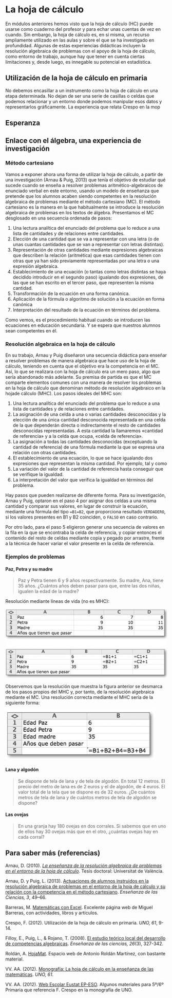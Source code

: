 # La hoja de cálculo

En módulos anteriores hemos visto que la hoja de cálculo \(HC\) puede usarse como cuaderno del profesor y para echar unas cuentas de vez en cuando. Sin embargo, la hoja de cálculo es, en sí misma, un recurso ampliamente utilizado en las aulas y sobre el que se ha investigado en profundidad. Algunas de estas experiencias didácticas incluyen la resolución algebraica de problemas con el apoyo de la hoja de cálculo, como entorno de trabajo, aunque hay que tener en cuenta ciertas limitaciones y, desde luego, es innegable su potencial en estadística.

## Utilización de la hoja de cálculo en primaria

No debemos encasillar a un instrumento como la hoja de cálculo en una etapa determinada. No dejan de ser una serie de casillas o celdas que podemos relacionar y un entorno donde podemos manipular esos datos y representarlos gráficamente. La experiencia que relata Crespo en la mop

## Esperanza



## Enlace con el álgebra, una experiencia de investigación

### Método cartesiano

Vamos a exponer ahora una forma de utilizar la hoja de cálculo, a partir de una investigación \(Arnau & Puig, 2013\) que tenía el objetivo de estudiar qué sucede cuando se enseña a resolver problemas aritmético-algebraicos de enunciado verbal en este entorno, usando un modelo de enseñanza que pretende que los alumnos acaben siendo competentes en la resolución algebraica de problemas mediante el método cartesiano \(MC\). El método cartesiano es la manera en la que habitualmente se introduce la resolución algebraica de problemas en los textos de álgebra. Presentamos el MC desglosado en una secuencia ordenada de pasos:

1. Una lectura analítica del enunciado del problema que lo reduce a una lista de cantidades y de relaciones entre cantidades.
2. Elección de una cantidad que se va a representar con una letra \(o de unas cuantas cantidades que se van a representar con letras distintas\).
3. Representación de otras cantidades mediante expresiones algebraicas que describen la relación \(aritmética\) que esas cantidades tienen con otras que ya han sido previamente representadas por una letra o una expresión algebraica.
4. Establecimiento de una ecuación \(o tantas como letras distintas se haya decidido introducir en el segundo paso\) igualando dos expresiones, de las que se han escrito en el tercer paso, que representen la misma cantidad.
5. Transformación de la ecuación en una forma canónica.
6. Aplicación de la fórmula o algoritmo de solución a la ecuación en forma canónica
7. Interpretación del resultado de la ecuación en términos del problema.

Como vemos, es el procedimiento habitual cuando se introducen las ecuaciones en educación secundaria. Y se espera que nuestros alumnos sean competentes en él.

### Resolución algebraica en la hoja de cálculo

En su trabajo, Arnau y Puig diseñaron una secuencia didáctica para enseñar a resolver problemas de manera algebraica que hace uso de la hoja de cálculo, teniendo en cuenta que el objetivo era la competencia en el MC. Así, lo que se realizara con la hoja de cálculo era un mero paso, algo que sería abandonado más adelante. Su premisa de partida es que el MC comparte elementos comunes con una manera de resolver los problemas en la hoja de cálculo que denominan método de resolución algebraico en la hojade cálculo \(MHC\). Los pasos ideales del MHC son:

1. Una lectura analítica del enunciado del problema que lo reduce a una lista de cantidades y de relaciones entre cantidades.
2. La asignación de una celda a una o varias cantidades desconocidas y la elección de una única cantidad desconocida representada en una celda de la que dependerán directa o indirectamente el  resto  de  cantidades  desconocidas  representadas.  A  esta  cantidad  la  llamaremos  «cantidad  de  referencia» y a la celda que ocupa, «celda de referencia».
3. La asignación a todas las cantidades desconocidas \(exceptuando la cantidad de referencia\) de una fórmula mediante la que se expresa una relación con otras cantidades. 
4. El establecimiento de una ecuación, lo que se hace igualando dos expresiones que representan la misma cantidad. Por ejemplo, tal y como 
5. La variación del valor de la cantidad de referencia hasta conseguir que se verifique la igualdad.
6. La interpretación del valor que verifica la igualdad en términos del problema. 

Hay pasos que pueden realizarse de diferente forma. Para su investigación, Arnau y Puig, optaron en el paso 4 por asignar dos celdas a una misma cantidad y comparar sus valores, en lugar de construir la ecuación, mediante una fórmula del tipo `=B1=B2`, que proporciona resultado `VERDADERO`, si los valores presentes en B1 y B2 coinciden, o `FALSO` en caso contrario.

Por otro lado, para el paso 5 eligieron generar una secuencia de valores en la fila en la que se encontraba la celda de referencia, y copiar entonces el contenido del resto de celdas mediante copia y pegado por arrastre, frente a la técnica de hacer variar el valor presente en la celda de referencia.

### Ejemplos de problemas

#### Paz, Petra y su madre

> Paz y Petra tienen 6 y 9 años respectivamente. Su madre, Ana, tiene 35 años. ¿Cuántos años deben pasar para que, entre las dos niñas, igualen la edad de la madre?

Resolución mediante líneas de vida \(no es MHC\):

![](/otros-recursos/assets/lineas_vida.png)

Observemos que la resolución que muestra la figura anterior se desmarca de los pasos propios del MHC y, por tanto, de la resolución algebraica mediante el MC. Una resolución correcta mediante el MHC sería de la siguiente forma:

![](/otros-recursos/assets/mhc_correcto_edades.png)

#### Lana y algodón

> Se dispone de tela de lana y de tela de algodón. En total 12 metros. El precio del metro de lana es de 2 euros y el de algodón, de 4 euros. El valor total de la tela que se dispone es de 32 euros. ¿De cuántos metros de tela de lana y de cuántos metros de tela de algodón se dispone?

#### Las ovejas

> En una granja hay 180 ovejas en dos corrales. Si sabemos que en uno de ellos hay 30 ovejas más que en el otro, ¿cuántas ovejas hay en cada corral?

## Para saber más \(referencias\)

Arnau, D. \(2010\). [_La enseñanza de la resolución algebraica de problemas en el entorno de la hoja de cálculo_](http://www.tdx.cat/bitstream/handle/10803/41722/arnau.pdf?sequence=1). Tesis doctoral: Universitat de València.

Arnau, D. y Puig, L. \(2013\). [Actuaciones de alumnos instruidos en la resolución algebraica de problemas en el entorno de la hoja de cálculo y su relación con la competencia en el método cartesiano](http://ensciencias.uab.es/article/download/v31-n3-arnau-puig/pdf-es). _Enseñanza de las Ciencias, 3_, 49–66.

Barreras, M. [Matemáticas con Excel](http://calendas.ftp.catedu.es/catexcel/catexcel.htm). Excelente página web de Miguel Barreras, con actividades, libros y artículos.

Crespo, F. \(2012\). Utilización de la hoja de cálculo en primaria. _UNO, 61_, 9-14.

Filloy, E., Puig, L., & Rojano, T. \(2008\). [El estudio teórico local del desarrollo de competencias algebraicas](http://www.raco.cat/index.php/Ensenanza/article/download/132179/297697). _Enseñanza de las ciencias, 26_\(3\), 327-342.

Roldán, A. [HojaMat](http://hojamat.es/). Espacio web de Antonio Roldán Martínez, con bastante material.

VV. AA. \(2012\). [Monografía: La hoja de cálculo en la enseñanza de las matemáticas](https://issuu.com/editorialgrao/docs/un061_z_tot). _UNO, 61_.

VV. AA. \(2012\). [Web Escolar Eustat EP-ESO](https://sites.google.com/site/webescolareustatep5/home). Algunos materiales para 5º/6º Primaria que referencia F. Crespo en la monografía de UNO.

